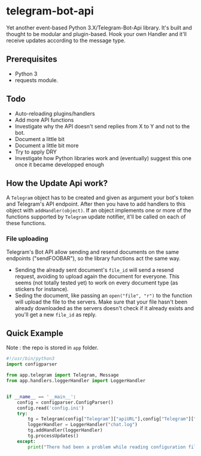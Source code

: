 # telegram-bot-api
Yet another event-based Python 3.X/Telegram-Bot-Api library. It's built and thought to be modular and plugin-based. Hook your own Handler and it'll receive updates according to the message type.

## Prerequisites
- Python 3
- requests module.

## Todo
- Auto-reloading plugins/handlers
- Add more API functions
- Investigate why the API doesn't send replies from X to Y and not to the bot.
- Document a little bit
- Document a little bit more
- Try to apply DRY
- Investigate how Python libraries work and (eventually) suggest this one once it became developped enough

## How the Update Api work?
A `Telegram` object has to be created and given as argument your bot's token and Telegram's API endpoint. After then you have to add handlers to this object with `addHandler(object)`. If an object implements one or more of the functions supported by `Telegram` update notifier, it'll be called on each of these functions.

### File uploading
Telegram's Bot API allow sending and resend documents on the same endpoints ("sendFOOBAR"), so the library functions act the same way.

- Sending the already sent document's `file_id` will send a resend request, avoiding to upload again the document for everyone. This seems (not totally tested yet) to work on every document type (as stickers for instance).
- Seding the document, like passing an `open("file", "r")` to the function will upload the file to the servers. Make sure that your file hasn't been already downloaded as the servers doesn't check if it already exists and you'll get a new `file_id` as reply.

## Quick Example

Note : the repo is stored in `app` folder.

```python
#!/usr/bin/python3
import configparser

from app.telegram import Telegram, Message
from app.handlers.loggerHandler import LoggerHandler


if __name__ == '__main__':
    config = configparser.ConfigParser()
    config.read('config.ini')
    try:
        tg = Telegram(config["Telegram"]["apiURL"],config["Telegram"]["token"])
        loggerHandler = LoggerHandler("chat.log")
        tg.addHandler(loggerHandler)
        tg.processUpdates()
    except:
        print("There had been a problem while reading configuration file, please make sure that a config.ini file exists in the same folder than this one and that it follow the right configuration structure.")
```
